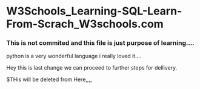 # W3Schools_Learning-SQL-Learn-From-Scrach_W3schools.com

### This is not commited and this file is just purpose of learning....


python is a very wonderful language i really loved it....


Hey this is last change we can proceed to further steps for dellivery.



$$$$$THis will be deleted from Here,,,,

